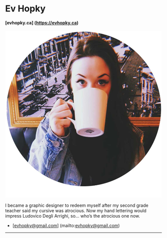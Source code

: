 # Ev Hopky

#### [evhopky.ca] (https://evhopky.ca)

![Picture of me](profilepic.jpg)

I became a graphic designer to redeem myself after my second grade teacher said my cursive was atrocious. Now my hand lettering would impress Ludovico Degli Arrighi, so… who’s the atrocious one now.

- [evhopky@gmail.com] (mailto:evhopky@gmail.com)

---

